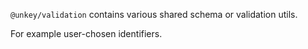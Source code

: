 `@unkey/validation` contains various shared schema or validation utils.

For example user-chosen identifiers.
